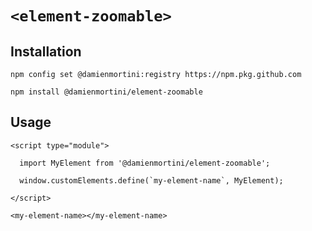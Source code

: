 # `<element-zoomable>`

## Installation

```
npm config set @damienmortini:registry https://npm.pkg.github.com

npm install @damienmortini/element-zoomable
```

## Usage
```
<script type="module">

  import MyElement from '@damienmortini/element-zoomable';

  window.customElements.define(`my-element-name`, MyElement);

</script>

<my-element-name></my-element-name>
```
